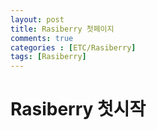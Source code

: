 ```yaml
---
layout: post
title: Rasiberry 첫페이지 
comments: true
categories : [ETC/Rasiberry]
tags: [Rasiberry]
---
```


# Rasiberry 첫시작